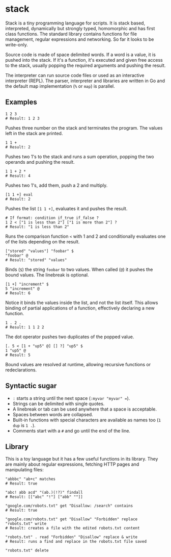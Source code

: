 stack
=====

Stack is a tiny programming language for scripts. It is stack based,
interpreted, dynamically but strongly typed, homomorphic and has first class
functions. The standard library contains functions for file management, regular
expressions and networking. So far it looks to be write-only.

Source code is made of space delimited words. If a word is a value, it is pushed into the stack. If it's a function, it's executed and given free access to the stack, usually popping the required arguments and pushing the result.

The interpreter can run source code files or used as an interactive interpreter (REPL). The parser, interpreter and libraries are written in Go and the default map implementation (`%` or `map`) is parallel.

Examples
--------

    1 2 3
    # Result: 1 2 3
    
Pushes three number on the stack and terminates the program. The values left in the stack are printed.

    1 1 +
    # Result: 2
    
Pushes two 1's to the stack and runs a sum operation, popping the two operands and pushing the result. 


    1 1 + 2 *
    # Result: 4
    
Pushes two 1's, add them, push a 2 and multiply.

    [1 1 +] eval
    # Result: 2
    
Pushes the list `[1 1 +]`, evaluates it and pushes the result.

    # If format: condition if_true if_false ?
    1 2 < ["1 is less than 2"] ["1 is more than 2"] ?
    # Result: "1 is less than 2"
    
Runs the comparison function `<` with 1 and 2 and conditionally evaluates one of the lists depending on the result.

    ["stored" "values"] "foobar" $
    "foobar" @
    # Result: "stored" "values"
    
Binds (`$`) the string `foobar` to two values. When called (`@`) it pushes the bound values. The linebreak is optional.

    [1 +] "increment" $
    5 "increment" @
    # Result: 6
    
Notice it binds the values inside the list, and not the list itself. This allows binding of partial applications of a function, effectively declaring a new function.
    
    1 . 2 .
    # Result: 1 1 2 2
    
The dot operator pushes two duplicates of the popped value.
    
    [. 5 < [1 + "up5" @] [] ?] "up5" $
    1 "up5" @
    # Result: 5
    
Bound values are resolved at runtime, allowing recursive functions or redeclarations.


Syntactic sugar
---------------

- `:` starts a string until the next space (`:myvar "myvar" =`).
- Strings can be delimited with single quotes.
- A linebreak or tab can be used anywhere that a space is acceptable.
- Spaces between words are collapsed.
- Built-in functions with special characters are available as names too (`1 dup` is `1 .`).
- Comments start with a `#` and go until the end of the line.


Library
-------

This is a toy language but it has a few useful functions in its library. They are mainly about regular expressions, fetching HTTP pages and manipulating files:

    "abbbc" "ab+c" matches
    # Result: true
    
    "abc! abb acd" "(ab.)(!?)" findall
    # Result: [["abc" "!"] ["abb" ""]]
    
    "google.com/robots.txt" get "Disallow: /search" contains
    # Result: true
    
    "google.com/robots.txt" get "Disallow" "Forbidden" replace "robots.txt" write
    # Result: creates a file with the edited robots.txt content
    
    "robots.txt" . read "Forbidden" "Disallow" replace & write
    # Result: runs a find and replace in the robots.txt file saved
    
    "robots.txt" delete
